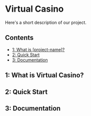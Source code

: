 # Virtual Casino

Here's a short description of our project.

## Contents

* [1: What is [project-name]?](https://github.com/csci-3308-6/csci-3308-6#1-what-is-project-name)
* [2: Quick Start](https://github.com/csci-3308-6/csci-3308-6/blob/master/readme.md#2-quick-start)
* [3: Documentation](https://github.com/csci-3308-6/csci-3308-6/blob/master/readme.md#3-documentation)

## 1: What is Virtual Casino?

## 2: Quick Start

## 3: Documentation

